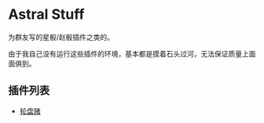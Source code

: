 # Astral Stuff

为群友写的星骰/赵骰插件之类的。

由于我自己没有运行这些插件的环境，基本都是摸着石头过河，无法保证质量上面面俱到。

## 插件列表

- [轮盘赌](./plugins/轮盘赌/)
